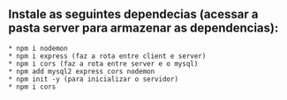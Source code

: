 ## Instale as seguintes dependecias (acessar a pasta server para armazenar as dependencias):
    * npm i nodemon
    * npm i express (faz a rota entre client e server)
    * npm i cors (faz a rota entre server e o mysql) 
    * npm add mysql2 express cors nodemon
    * npm init -y (para inicializar o servidor)
    * npm i cors
    